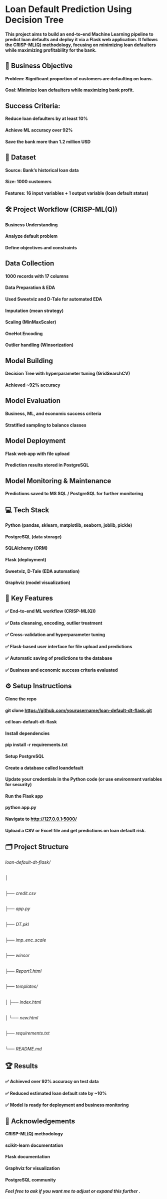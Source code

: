 # Loan Default Prediction Using Decision Tree
#### This project aims to build an end-to-end Machine Learning pipeline to predict loan defaults and deploy it via a Flask web application. It follows the CRISP-ML(Q) methodology, focusing on minimizing loan defaulters while maximizing profitability for the bank.

## 🚀 Business Objective 

#### Problem: Significant proportion of customers are defaulting on loans.
#### Goal: Minimize loan defaulters while maximizing bank profit.

## Success Criteria:

#### Reduce loan defaulters by at least 10%
#### Achieve ML accuracy over 92%
#### Save the bank more than 1.2 million USD

## 📁 Dataset

#### Source: Bank’s historical loan data
#### Size: 1000 customers
#### Features: 16 input variables + 1 output variable (loan default status)

## 🛠️ Project Workflow (CRISP-ML(Q))

#### Business Understanding
#### Analyze default problem
#### Define objectives and constraints

## Data Collection

#### 1000 records with 17 columns
#### Data Preparation & EDA
#### Used Sweetviz and D-Tale for automated EDA
#### Imputation (mean strategy)
#### Scaling (MinMaxScaler)
#### OneHot Encoding
#### Outlier handling (Winsorization)

## Model Building

#### Decision Tree with hyperparameter tuning (GridSearchCV)
#### Achieved ~92% accuracy

## Model Evaluation

#### Business, ML, and economic success criteria
#### Stratified sampling to balance classes

## Model Deployment
#### Flask web app with file upload

#### Prediction results stored in PostgreSQL

## Model Monitoring & Maintenance
#### Predictions saved to MS SQL / PostgreSQL for further monitoring

## 💻 Tech Stack
#### Python (pandas, sklearn, matplotlib, seaborn, joblib, pickle)

#### PostgreSQL (data storage)
#### SQLAlchemy (ORM)
#### Flask (deployment)
#### Sweetviz, D-Tale (EDA automation)
#### Graphviz (model visualization)

## 📝 Key Features

#### ✅ End-to-end ML workflow (CRISP-ML(Q))
#### ✅ Data cleansing, encoding, outlier treatment
#### ✅ Cross-validation and hyperparameter tuning
#### ✅ Flask-based user interface for file upload and predictions
#### ✅ Automatic saving of predictions to the database
#### ✅ Business and economic success criteria evaluated

## ⚙️ Setup Instructions

#### Clone the repo
#### git clone https://github.com/yourusername/loan-default-dt-flask.git
#### cd loan-default-dt-flask
#### Install dependencies
#### pip install -r requirements.txt
#### Setup PostgreSQL
#### Create a database called loandefault
#### Update your credentials in the Python code (or use environment variables for security)

#### Run the Flask app
#### python app.py
#### Navigate to http://127.0.0.1:5000/
#### Upload a CSV or Excel file and get predictions on loan default risk.

## 🗂️ Project Structure
###### loan-default-dt-flask/
###### │
###### ├── credit.csv
###### ├── app.py
###### ├── DT.pkl
###### ├── imp_enc_scale
###### ├── winsor
###### ├── Report1.html
###### ├── templates/
###### │   ├── index.html
###### │   └── new.html
###### ├── requirements.txt
###### └── README.md

## 🏆 Results
#### ✅ Achieved over 92% accuracy on test data
#### ✅ Reduced estimated loan default rate by ~10%
#### ✅ Model is ready for deployment and business monitoring

## 🙌 Acknowledgements
#### CRISP-ML(Q) methodology
#### scikit-learn documentation
#### Flask documentation
#### Graphviz for visualization
#### PostgreSQL community

##### Feel free to ask if you want me to adjust or expand this further .
